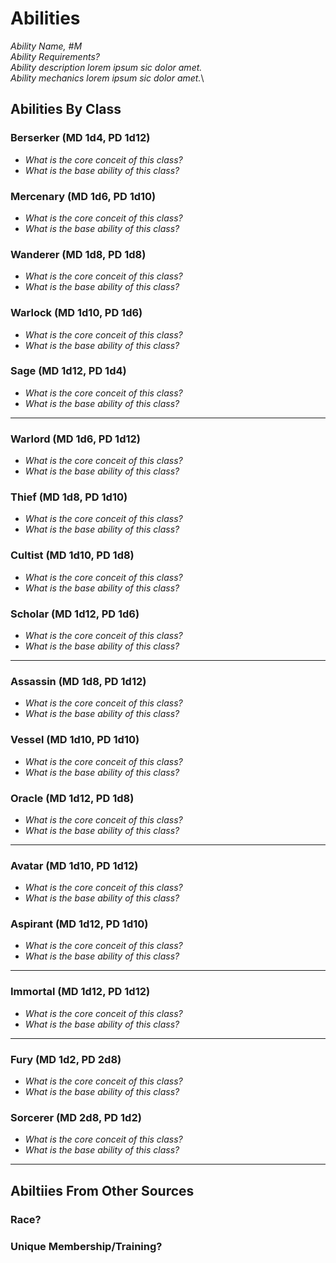 # Abilities

*Ability Name, #M*\
*Ability Requirements?*\
*Ability description lorem ipsum sic dolor amet.*\
*Ability mechanics lorem ipsum sic dolor amet.*\

## Abilities By Class

### Berserker (MD 1d4, PD 1d12)
- *What is the core conceit of this class?*
- *What is the base ability of this class?*

### Mercenary (MD 1d6, PD 1d10)
- *What is the core conceit of this class?*
- *What is the base ability of this class?*

### Wanderer (MD 1d8, PD 1d8)
- *What is the core conceit of this class?*
- *What is the base ability of this class?*

### Warlock (MD 1d10, PD 1d6)
- *What is the core conceit of this class?*
- *What is the base ability of this class?*

### Sage (MD 1d12, PD 1d4)
- *What is the core conceit of this class?*
- *What is the base ability of this class?*

---

### Warlord (MD 1d6, PD 1d12)
- *What is the core conceit of this class?*
- *What is the base ability of this class?*

### Thief (MD 1d8, PD 1d10)
- *What is the core conceit of this class?*
- *What is the base ability of this class?*

### Cultist (MD 1d10, PD 1d8)
- *What is the core conceit of this class?*
- *What is the base ability of this class?*

### Scholar (MD 1d12, PD 1d6)
- *What is the core conceit of this class?*
- *What is the base ability of this class?*

---

### Assassin (MD 1d8, PD 1d12)
- *What is the core conceit of this class?*
- *What is the base ability of this class?*

### Vessel (MD 1d10, PD 1d10)
- *What is the core conceit of this class?*
- *What is the base ability of this class?*

### Oracle (MD 1d12, PD 1d8)
- *What is the core conceit of this class?*
- *What is the base ability of this class?*

---

### Avatar (MD 1d10, PD 1d12)
- *What is the core conceit of this class?*
- *What is the base ability of this class?*

### Aspirant (MD 1d12, PD 1d10)
- *What is the core conceit of this class?*
- *What is the base ability of this class?*

---

### Immortal (MD 1d12, PD 1d12)
- *What is the core conceit of this class?*
- *What is the base ability of this class?*

---

### Fury (MD 1d2, PD 2d8)
- *What is the core conceit of this class?*
- *What is the base ability of this class?*

### Sorcerer (MD 2d8, PD 1d2)
- *What is the core conceit of this class?*
- *What is the base ability of this class?*

---

## Abiltiies From Other Sources

### Race?

### Unique Membership/Training?